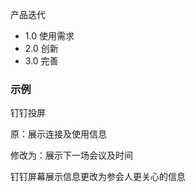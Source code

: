产品迭代

- 1.0 使用需求
- 2.0 创新
- 3.0 完善

### 示例

钉钉投屏

原：展示连接及使用信息

修改为：展示下一场会议及时间

钉钉屏幕展示信息更改为参会人更关心的信息

